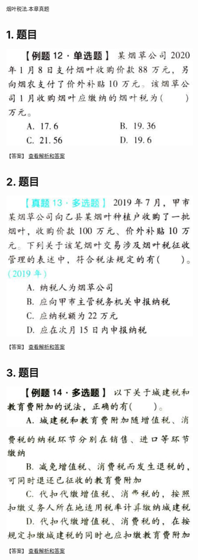 烟叶税法.本章真题

# 1. 题目

![](media/d02847c7a6d1544bdb39e4814b478944.png)

【答案】
[查看解析和答案](media/d4b4163228da3fd8f0dc3822268e6224.png.md)
# 2. 题目

![](media/e480a2e5e0f8f156742819e3f9df92f6.png)

【答案】
[查看解析和答案](media/ff4d04029132cc337ac509ce61cdfbbc.png.md)
# 3. 题目

![](media/948e9cebaec361658675ee0d32bde97e.png)

![](media/d1a2d8d8476f0961ca4a0d04873c85bc.png)

【答案】
[查看解析和答案](media/70c04afd08a95593e4871c551cf5ddc6.png.md)

